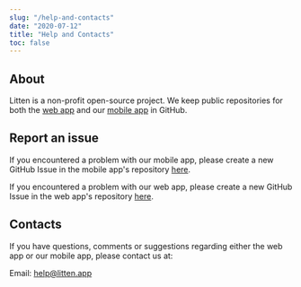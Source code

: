```yaml
---
slug: "/help-and-contacts"
date: "2020-07-12"
title: "Help and Contacts"
toc: false
---
```


## About

Litten is a non-profit open-source project. We keep public repositories for both the [web app][webapp] and our [mobile app][mobileapp] in GitHub.

## Report an issue

If you encountered a problem with our mobile app, please create a new GitHub Issue in the mobile app's repository [here][mobileappissue].

If you encountered a problem with our web app, please create a new GitHub Issue in the web app's repository [here][webappissue].

## Contacts

If you have questions, comments or suggestions regarding either the web app or our mobile app, please contact us at:

Email: [help@litten.app][helpmail]

<!-- References -->

[webapp]: https://github.com/joaocarmo/litten-web
[mobileapp]: https://github.com/joaocarmo/litten-app
[mobileappissue]: https://github.com/joaocarmo/litten-app/issues/new
[webappissue]: https://github.com/joaocarmo/litten-web/issues/new
[helpmail]: mailto:help@litten.app
